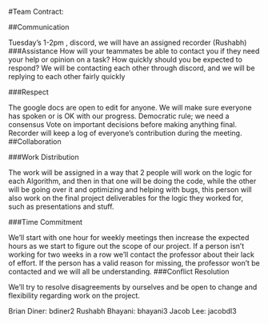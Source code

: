 #Team Contract:

##Communication

Tuesday’s 1-2pm , discord, we will have an assigned recorder (Rushabh)
###Assistance How will your teammates be able to contact you if they need your help or opinion on a task? How quickly should you be expected to respond?
We will be contacting each other through discord, and we will be replying to each other fairly quickly

###Respect 

The google docs are open to edit for anyone. We will make sure everyone has spoken or is OK with our progress. Democratic rule; we need a consensus Vote on important decisions before making anything final. Recorder will keep a log of everyone’s contribution during the meeting. 
##Collaboration

###Work Distribution 

The work will be assigned in a way that 2 people will work on the logic for each Algorithm, and then in that one will be doing the code, while the other will be going over it and optimizing and helping with bugs, this person will also work on the final project deliverables for the logic they worked for, such as presentations and stuff. 

###Time Commitment 

We’ll start with one hour for weekly meetings then increase the expected hours as we start to figure out the scope of our project. If a person isn’t working for two weeks in a row we’ll contact the professor about their lack of effort. If the person has a valid reason for missing, the professor won’t be contacted and we will all be understanding.
###Conflict Resolution 

We’ll try to resolve disagreements by ourselves and be open to change and flexibility regarding work on the project.


Brian Diner: bdiner2 
Rushabh Bhayani: bhayani3
Jacob Lee: jacobdl3

